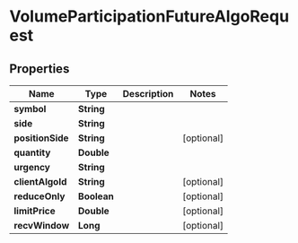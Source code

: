 

# VolumeParticipationFutureAlgoRequest


## Properties

| Name | Type | Description | Notes |
|------------ | ------------- | ------------- | -------------|
|**symbol** | **String** |  |  |
|**side** | **String** |  |  |
|**positionSide** | **String** |  |  [optional] |
|**quantity** | **Double** |  |  |
|**urgency** | **String** |  |  |
|**clientAlgoId** | **String** |  |  [optional] |
|**reduceOnly** | **Boolean** |  |  [optional] |
|**limitPrice** | **Double** |  |  [optional] |
|**recvWindow** | **Long** |  |  [optional] |



